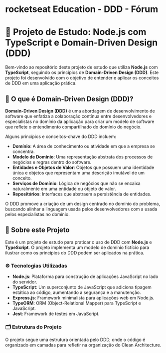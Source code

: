 # rocketseat Education - DDD - Fórum

# 🌟 Projeto de Estudo: Node.js com TypeScript e Domain-Driven Design (DDD)

Bem-vindo ao repositório deste projeto de estudo que utiliza **Node.js** com **TypeScript**, seguindo os princípios de **Domain-Driven Design (DDD)**. Este projeto foi desenvolvido com o objetivo de entender e aplicar os conceitos de DDD em uma aplicação prática.

## 🧠 **O que é Domain-Driven Design (DDD)?**

**Domain-Driven Design (DDD)** é uma abordagem de desenvolvimento de software que enfatiza a colaboração contínua entre desenvolvedores e especialistas no domínio da aplicação para criar um modelo de software que reflete o entendimento compartilhado do domínio do negócio. 

Alguns princípios e conceitos-chave do DDD incluem:

- **Domínio**: A área de conhecimento ou atividade em que a empresa se concentra.
- **Modelo de Domínio**: Uma representação abstrata dos processos de negócios e regras dentro do software.
- **Entidades e Objetos de Valor**: Objetos que possuem uma identidade única e objetos que representam uma descrição imutável de um conceito.
- **Serviços de Domínio**: Lógica de negócios que não se encaixa naturalmente em uma entidade ou objeto de valor.
- **Repositórios**: Interfaces que abstraem a persistência de entidades.

O DDD promove a criação de um design centrado no domínio do problema, buscando alinhar a linguagem usada pelos desenvolvedores com a usada pelos especialistas no domínio.

## 🚀 **Sobre este Projeto**

Este é um projeto de estudo para praticar o uso de DDD com **Node.js** e **TypeScript**. O projeto implementa um modelo de domínio fictício para ilustrar como os princípios do DDD podem ser aplicados na prática. 

### ⚙️ **Tecnologias Utilizadas**

- **Node.js**: Plataforma para construção de aplicações JavaScript no lado do servidor.
- **TypeScript**: Um superconjunto de JavaScript que adiciona tipagem estática ao código, aumentando a segurança e a manutenção.
- **Express.js**: Framework minimalista para aplicações web em Node.js.
- **TypeORM**: ORM (Object-Relational Mapper) para TypeScript e JavaScript.
- **Jest**: Framework de testes em JavaScript.

### 🗂 **Estrutura do Projeto**

O projeto segue uma estrutura orientada pelo DDD, onde o código é organizado em camadas para refletir na organização do Clean Architecture.
